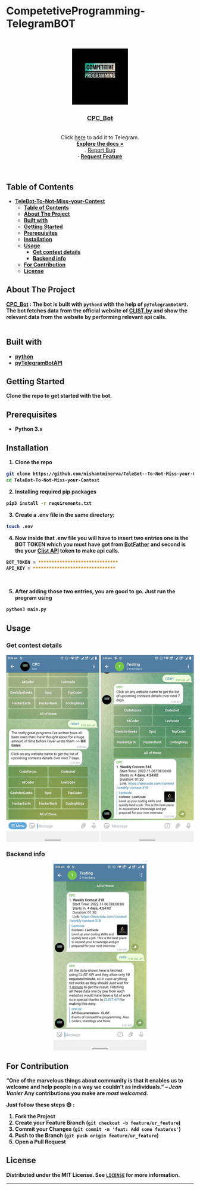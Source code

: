 # CompetetiveProgramming-TelegramBOT

<!-- PROJECT LOGO -->
<br />
<p align="center" border-radius=50%>
  <a href="https://github.com/nishantminerva/TeleBot--To-Not-Miss-your-Contest">
      <img src="./bot.jpg" alt="Logo" width="150">
  </a>

  <h3 align="center"><a href="https://telegram.me/contestsalert_bot">CPC_Bot</a></h3>

  <p align="center">
    .
    <br>
    Click <a href="https://telegram.me/contestsalert_bot">here</a> to add it to Telegram.
    <br />
    <a href="https://github.com/nishantminerva/TeleBot--To-Not-Miss-your-Contest-"><strong>Explore the docs »</strong></a>
    <br />
    .
    <a href="https://github.com/nishantminerva/TeleBot--To-Not-Miss-your-Contest/issues">Report Bug</a>
    <b><br>·
    <a href="https://github.com/nishantminerva/TeleBot--To-Not-Miss-your-Contest/issues">Request Feature</a>
  </p>
</p>

<br />

<!-- TABLE OF CONTENTS -->
## Table of Contents
- [TeleBot-To-Not-Miss-your-Contest](#TeleBot-To-Not-Miss-your-Contestt)
  - [Table of Contents](#table-of-contents)
  - [About The Project](#about-the-project)
  - [Built with](#built-with)
  - [Getting Started](#getting-started)
  - [Prerequisites](#prerequisites)
  - [Installation](#installation)
  - [Usage](#usage)
    - [Get contest details](#get-contest-details)
    - [Backend info](#backend-info)
  - [For Contribution](#for-contribution)
  - [License](#license)


<!-- ABOUT THE PROJECT -->
## About The Project

[CPC_Bot](https://telegram.me/contestsalert_bot) :
The bot is built with `python3` with the help of `pyTelegramBotAPI`. The bot fetches data from the official website of [CLIST.by](https://clist.by) and show the relevant data from the website by performing relevant api calls.
<br><br>



## Built with

* [python](https://www.python.org/downloads/release/python-3106/)
* [pyTelegramBotAPI](https://pypi.org/project/pyTelegramBotAPI/)



<!-- GETTING STARTED -->
## Getting Started

Clone the repo to get started with the bot.

## Prerequisites

* Python 3.x

## Installation
 
1. Clone the repo
```sh
git clone https://github.com/nishantminerva/TeleBot--To-Not-Miss-your-Contest.git
cd TeleBot-To-Not-Miss-your-Contest
```
2. Installing required pip packages
```sh
pip3 install -r requirements.txt
```
3. Create a .env file in the same directory:
```sh
touch .env
```
4. Now inside that .env file you will have to insert two entries one is the BOT TOKEN which you must have got from [BotFather](https://telegram.me/BotFather) and second is the your [Clist API](https://clist.by/api/v2/doc/) token to make api calls.
```sh
BOT_TOKEN = ******************************
API_KEY = *******************************
```
<br />

5. After adding those two entries, you are good to go. Just run the program using
```sh
python3 main.py
```

<!-- USAGE EXAMPLES -->
## Usage

### Get contest details

<p align="center">
  <img align="center" src="./screenshots/quote.jpg?raw=true" alt="bot.jpg" width="250">
  <img align="center" src="./screenshots/start.jpg?raw=true" alt="bot.jpg" width="250">
</p>

### Backend info

<p align="center">
  <img align="center" src="./screenshots/info.jpg" alt="bot.jpg" width="250">
</p>


<!-- CONTRIBUTING -->
## For Contribution

“One of the marvelous things about community is that it enables us to welcome and help people in a way we couldn't as individuals.” – *Jean Vanier* 
Any contributions you make are _*most welcomed*_.

Just follow these steps :smile: : 
1. Fork the Project
2. Create your Feature Branch (`git checkout -b feature/ur_feature`)
3. Commit your Changes (`git commit -m 'feat: Add some features'`)
4. Push to the Branch (`git push origin feature/ur_feature`)
5. Open a Pull Request

<!-- LICENSE -->
## License

Distributed under the MIT License. See [`LICENSE`](./LICENSE) for more information.

****
